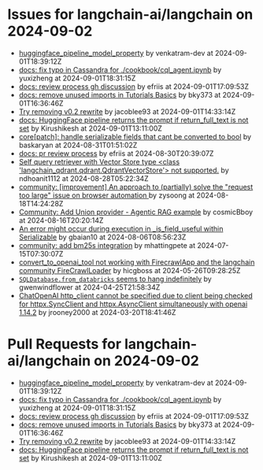 # Issues for langchain-ai/langchain on 2024-09-02

- [huggingface_pipeline_model_property](https://github.com/langchain-ai/langchain/pull/25924) by venkatram-dev at 2024-09-01T18:39:12Z
- [docs: fix typo in Cassandra for ./cookbook/cql_agent.ipynb](https://github.com/langchain-ai/langchain/pull/25922) by yuxizheng at 2024-09-01T18:31:15Z
- [docs: review process gh discussion](https://github.com/langchain-ai/langchain/pull/25921) by efriis at 2024-09-01T17:09:53Z
- [docs: remove unused imports in Tutorials Basics](https://github.com/langchain-ai/langchain/pull/25919) by bky373 at 2024-09-01T16:36:46Z
- [Try removing v0.2 rewrite](https://github.com/langchain-ai/langchain/pull/25918) by jacoblee93 at 2024-09-01T14:33:14Z
- [docs: HuggingFace pipeline returns the prompt if return_full_text is not set](https://github.com/langchain-ai/langchain/pull/25916) by Kirushikesh at 2024-09-01T13:11:00Z
- [core[patch]: handle serializable fields that cant be converted to bool](https://github.com/langchain-ai/langchain/pull/25903) by baskaryan at 2024-08-31T01:51:02Z
- [docs: pr review process](https://github.com/langchain-ai/langchain/pull/25899) by efriis at 2024-08-30T20:39:07Z
- [Self query retriever with Vector Store type <class 'langchain_qdrant.qdrant.QdrantVectorStore'> not supported.](https://github.com/langchain-ai/langchain/issues/25798) by ndhoanit1112 at 2024-08-28T05:22:34Z
- [community: [improvement] An approach to (partially) solve the "request too large" issue on browser automation ](https://github.com/langchain-ai/langchain/pull/25527) by zysoong at 2024-08-18T14:24:28Z
- [Community: Add Union provider - Agentic RAG example](https://github.com/langchain-ai/langchain/pull/25509) by cosmicBboy at 2024-08-16T20:20:14Z
- [An error might occur during execution in _is_field_useful within Serializable](https://github.com/langchain-ai/langchain/issues/25095) by gbaian10 at 2024-08-06T08:56:23Z
- [community: add bm25s integration](https://github.com/langchain-ai/langchain/pull/24254) by mhattingpete at 2024-07-15T07:30:07Z
- [convert_to_openai_tool not working with FirecrawlApp and the langchain community FireCrawlLoader](https://github.com/langchain-ai/langchain/issues/22185) by hicgboss at 2024-05-26T09:28:25Z
- [`SQLDatabase.from_databricks` seems to hang indefinitely](https://github.com/langchain-ai/langchain/issues/20910) by gwenwindflower at 2024-04-25T21:58:34Z
- [ChatOpenAI http_client cannot be specified due to client being checked for httpx.SyncClient and httpx.AsyncClient simultaneously with openai 1.14.2](https://github.com/langchain-ai/langchain/issues/19354) by jrooney2000 at 2024-03-20T18:41:46Z


# Pull Requests for langchain-ai/langchain on 2024-09-02

- [huggingface_pipeline_model_property](https://github.com/langchain-ai/langchain/pull/25924) by venkatram-dev at 2024-09-01T18:39:12Z
- [docs: fix typo in Cassandra for ./cookbook/cql_agent.ipynb](https://github.com/langchain-ai/langchain/pull/25922) by yuxizheng at 2024-09-01T18:31:15Z
- [docs: review process gh discussion](https://github.com/langchain-ai/langchain/pull/25921) by efriis at 2024-09-01T17:09:53Z
- [docs: remove unused imports in Tutorials Basics](https://github.com/langchain-ai/langchain/pull/25919) by bky373 at 2024-09-01T16:36:46Z
- [Try removing v0.2 rewrite](https://github.com/langchain-ai/langchain/pull/25918) by jacoblee93 at 2024-09-01T14:33:14Z
- [docs: HuggingFace pipeline returns the prompt if return_full_text is not set](https://github.com/langchain-ai/langchain/pull/25916) by Kirushikesh at 2024-09-01T13:11:00Z
